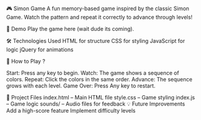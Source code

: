 

🎮 Simon Game
A fun memory-based game inspired by the classic Simon Game. Watch the pattern and repeat it correctly to advance through levels!

🚀 Demo
Play the game here (wait dude its coming).

🛠️ Technologies Used
HTML for structure
CSS for styling
JavaScript for logic
jQuery for animations

🎯 How to Play ?

Start: Press any key to begin.
Watch: The game shows a sequence of colors.
Repeat: Click the colors in the same order.
Advance: The sequence grows with each level.
Game Over: Press Any key to restart.

📂 Project Files
index.html – Main HTML file
style.css – Game styling
index.js – Game logic
sounds/ – Audio files for feedback
💡 Future Improvements
Add a high-score feature
Implement difficulty levels

